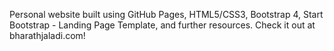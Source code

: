 Personal website built using GitHub Pages, HTML5/CSS3, Bootstrap 4, Start Bootstrap - Landing Page Template, and further resources. Check it out at bharathjaladi.com!
